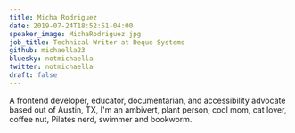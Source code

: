 ```yaml
---
title: Micha Rodriguez
date: 2019-07-24T18:52:51-04:00
speaker_image: MichaRodriguez.jpg
job_title: Technical Writer at Deque Systems
github: michaella23
bluesky: notmichaella
twitter: notmichaella
draft: false
---
```


A frontend developer, educator, documentarian, and accessibility advocate based out of Austin, TX, I'm an ambivert, plant person, cool mom, cat lover, coffee nut, Pilates nerd, swimmer and bookworm.